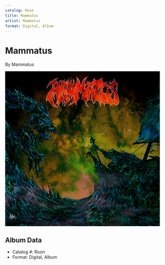 ```yaml
---
catalog: Roon
title: Mammatus
artist: Mammatus
format: Digital, Album
---
```


# Mammatus

By Mammatus

![](../../assets/albumcovers/Mammatus-Mammatus.png)

## Album Data

- Catalog #: Roon
- Format: Digital, Album

